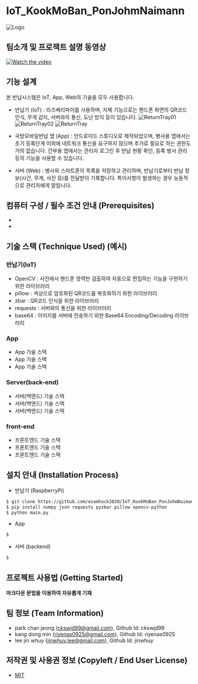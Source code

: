 # IoT_KookMoBan_PonJohmNaimann

![Logo](https://lh3.googleusercontent.com/giW1B0IFI1_sBeLznCijSVX3kT-mDr7A4PYBt7C4VRBSFiMD6TZZTg5k4mROFkr6cv8e2qr55FhkYwPKvltxkeTIHLXsTlQ0I70z_fSklAtMynsFp8TB6SgimHE-XFIfm7T91kYEa5gVbrJrYCFDUPEvPzHt8ALqvkQS-FGDr957HZFHGiz9Kfceet3QCEs2KfKTZTfMzBuhhOKeC6AulGgv1hPfDUxMMZnQp2q4quC9tO7qGs5ykZi3bxJhOFhOQz-8v_oLUiNmW8j0FMoCuenPPf3Z3vd-dCtBBcO9Pv6Nf4hcIZ2vi8nY7fjwdHtP-2bZ1pZFVXp6RXx_5T_qgpIM_JgRqdMRaj4ENyJxOyWZLT75Op7Q563DmX-X-QUYYLdFyRYbhme3FVI8lHKK-eMYNW9fOsLFggAcjL7kw_tycP1wRU030R7M52iqBPGQFLeFj22nC-eCZhWOm9at95mPKqPcgmiBo5eQ1uOuDgwEUW8unolcbdPW94gHfCrAR_lJr_EGczsKTi_x4fYAJREw2D-OVTJxHkyi3_RPn4cFffCcLTYH2u2IlqA77-lrKFsX0QVXM-IwJZUKcBiZwDH49r_GZ58tnL6XvXYuEDlaqIeIk5rSl2sXBOCnig_9yOEg5Vrjr0TG0rW6QWUcGDAvY6smJUTbkZNYSxtCUD6ttK-v0NpeJvueRK5cnQ=w800-h160-no?authuser=0)

## 팀소개 및 프로잭트 설명 동영상
[![Watch the video](https://lh3.googleusercontent.com/T2Ztg670h7yf7nXDBDetBzxNdA6QZK7vh5rtI5a2LZ4DT46Lqi6dGNwRxSKBvcSj1txGreggxy-0WsySVCUUb7mMsMNMD81_SiconWtp47-2Q-h8H1cYw0xbi1Rsy_6Lz1dqiPV18705CPteL5AzExrUAvcvh-CuLINI06TQ4eGSi2ak4291X6WDxKIiE1PlqFr_kYblof3cjyAJsKyvM0izs4aamJWzB_uOrXpAZ1Kkret0pWEsauamDNJU6nMTGHtakNUKoGvOHe5pYe5jxWxr7HMcan3ktpnYavsF4_ChMsOfk5HQ2uegVEwRPzgi519suxmKseywMLZh7t7Q3RdfWhCGsHuUpfJxnmRz4mNcoCJ9CQ9bQBY1p_LecHBhowL3gUsbAqRm560eEWLSOSNXdWjtEgVUF6A4eG4KRfYAIxMGEtUfML6eYY5byzegmGbrEQOH4h3YCxdgfJPvBnIExBZXw9weQSQ2a1p2LHuNJTJog1XKUFhTfD4gCZBBhsvuJ3wm76B-bHr4LgBGvf5IM526HS_HgGdwUP9i2gK8fuYHltNjo9ZoS-Hf0pNXoI3uI__xhByxY74FjsvHwvA49EplCu8AXHTvvYvwoG8rwQ0XvyfvNxHWcOfVeFIJTaYL5rkVzU_Vg86KARa4w_SyC7DEMQZqC0jr6PPu_u4EzRvlTVCv4-MUBvb-aA=w1226-h919-no?authuser=0)](https://youtu.be/1MnzUWjBQog)

## 기능 설계
본 반납시스템은 IoT, App, Web의 기술을 모두 사용합니다.
  
 - 반납기 (IoT) : 라즈베리파이를 사용하며, 자체 기능으로는 핸드폰 화면의 QR코드 인식, 무게 감지, 서버와의 통신, 도난 방지 등이 있습니다.
  ![ReturnTray01](https://lh3.googleusercontent.com/vsOzDeb2zeVaRe3zjhRD9KqP34M2JNo0AuRTUPVMf1jD_HmhLnDGb0zImWofrDX8d8SoGycxHKLXnOe0nBMGJFQAEmdJfDZXfGzW4CMezXqFRuucFRACVSnmI7pJGHbifxrtVawsjYKgGDWB5V8xVydCVVX51aI2O_rorR6f1je9aTD9BhIETEwPDilj8c9L5YFij83Y-Z80cHwA87x83rs2s0AMp-QZvX6J0sbblD90gTG_MqC-J2I0ijrM8ewpF3YyczLAYO7PW9bcDf21NJNoHjepMy-ndWEx0EACkgWQS4-NJxeh0iSJT_Z9apSdjXhqHfrvpHhWIC0UWHNY8wI7LxJAjpaoPScYLRqtTnoQzEsUkEqPYkKXcvqaVPIllMSfkRPlqfPN6THSK2nGqqPR539z4libMXQVWLklFGg54nYv1E3AsrxMrUxl8iX48VCCyuE2YY5plvhM15c5vH3VRn3rvPp_LB7d88lZL-HjiyM5DjuoiVPopcX2S52CLRt9k6BF2w12Ydsz780oXEm6O07Yvc8O1tRaE_igiHLDnJ7dJxFgBEazp-nN0h2-UCH6Yy04OS3ZbgvwPyHGr6Hsc_ME_-SZ9mTsawZ-uIS7Mh9REBgg0eIHH0qOx4XFTJwjGloP9x_zf-xxPIukQRDV4FxSnpzdzRUPxIvNmfA6wun6g9_J2ZtlBzae-w=w1810-h891-no?authuser=0)
  ![ReturnTray02](https://lh3.googleusercontent.com/5sHDK4EBnt651CWqjMznD-gjH8ijPCVHzPtCpc_gDQTMEQGmuqFI0XROiOfLrTbar-EJMCUmKMUKV36EDY_exBxFhHgX0TOfBxpTlOCfjFEDz1cP7ujEQZm2kwKoCce5cFSbxOXhSgywuanNiGJtb1AfmqkQ0efqoW7kOuveE4qIqyji9j2MwjnDNNbyltKkQgzft40aBrXjEI9EVEUI3F0ylt5UAbY40kFvsSq2HZyxMyXOAkbcoLx9VoXkNebXqKmYgMo5C9W5dWoE_Qys6kjAaY9anCO_lya4W7XEQyt1400ZX0WB9BZ3f_vhDx1QdPBTAXZ_980bpfKEKAylzFFlVxeWqJTEzOwXIoRSVnwOEbQZFR-gaEwjISC5AXB6uR8ZHDRhkcD7m6lqzF4uMM4DqjOHBvJW8g1_XH22IbEq0HY0GsAvECDiaed_MoHM_wALXGkpvH83Iozg_s8748wteHO4bRPIFjlKLHE0ldwhv__F0uQN5vcTvRY4wFUSKrU5CKEtj-yOmOnZUnO7CQ1dNZLbcSduSTEDaKt2rEi0wPJFmKU7GvqDKrHB0-a5fTG59vsG9UkoZS-0t2bx2a3ml340YL3XHhrSScbbLnUKISTs3wYixIeLsQTg9oW3LNTwTi5si1ND4AJDHPa_TyQCUrqZK2xYNXkG-hkLKPHcMecTZojWzc5EOycjdA=w1824-h894-no?authuser=0)
  ![ReturnTray](https://lh3.googleusercontent.com/uuAHNFfeaEAxiKfAxZdPw5gxRszqwAdNlmIrgyfebRdAuEtGup6jdLKI9O-J7EUcfE2ywQ6snWVBcF2cHo31qoyvMrMmouIXFWYNwlB9DNg3iFNtLtXYr82wHhNKwncFfKlPPFq9TZBdyvSiJxFhOI9ClTWfJ96Nn0tPFyK5Q845m3fuloK-Rn-i3PwrOO0ETPSN919OaWg4ohfsVf2EXAJJS_BMfha5LbdKU2-DOvXEjKvY-AWFMLzy2MdpLx5edQDBlCIH0jcZnNCrriTI8kVlRcn_yI9Jm8jHje-27wn0Cav4n-eSjAr9dZv-iu-IQFfLmqzHiCcVe6l1kDnlnCkulU62cWjQRT8wBkDigYTt5ROajn58fnsRcWnWaimz7Tb-V4Qzw25uxzimHb0_CzrfOxr6zB0tbTa2x-L9aiejVKZnf1kQl7OtcKdqlEo0XHthUV2QRYqvaZD8z3_oBBDcrJ452XlutZ-Y94_GxqK-7CoxNjTmhan2q11hij2uDTl9RRq7jCCbn6VIE6gwmfzlzJOmSAXo_uq_BSESHeyRM92YtktT-D-_x4HxNLvClmVstthChxshRYe7jEqKGLtZiku0mc3cRwSLN_iKmDb2RzTHB9FD10hHC4eUQ-cv_pCGwMB61Ay06aKfMWKheRdFT6txVlgwJJBHeELhdf1DM-P7_Mu3X5PEraL1nw=w1802-h888-no?authuser=0)
  
 - 국방모바일반납 앱 (App) : 안드로이드 스튜디오로 제작되었으며, 병사용 앱에서는 초기 등록단계 이외에 네트워크 통신을 요구하지 않으며 추가로 필요로 하는 권한도 거의 없습니다. 간부용 앱에서는 관리자 로그인 후 반납 현황 확인, 등록 병사 관리 등의 기능을 사용할 수 있습니다.
  
 - 서버 (Web) : 병사와 스마트폰의 목록을 저장하고 관리하며, 반납기로부터 반납 정보(시간, 무게, 사진 등)를 전달받아 기록합니다. 특이사항이 발생하는 경우 능동적으로 관리자에게 알립니다.
  
## 컴퓨터 구성 / 필수 조건 안내 (Prerequisites)
* 
* 

## 기술 스택 (Technique Used) (예시)
### 반납기(IoT)
 - OpenCV   : 사진에서 핸드폰 영역만 검출하여 자동으로 편집하는 기능을 구현하기 위한 라이브러리
 - pillow   : 색상으로 암호화된 QR코드를 복호화하기 위한 라이브러리
 - zbar     : QR코드 인식을 위한 라이브러리
 - requests : 서버와의 통신을 위한 라이브러리
 - base64   : 이미지를 서버에 전송하기 위한 Base64 Encoding/Decoding 라이브러리

### App
 - App 기술 스택
 - App 기술 스택
 - App 기술 스택

### Server(back-end)
 - 서버(백엔드) 기술 스택
 - 서버(백엔드) 기술 스택
 - 서버(백엔드) 기술 스택
 
### front-end
 - 프론트엔드 기술 스택
 - 프론트엔드 기술 스택
 - 프론트엔드 기술 스택

## 설치 안내 (Installation Process)
 - 반납기 (RaspberryPi)
```bash
$ git clone https://github.com/osamhack2020/IoT_KookMoBan_PonJohmNaimann.git
$ pip install numpy json requests pyzbar pillow opencv-python
$ python main.py
```

 - App
```bash
$
```
 
 - 서버 (backend)
```bash
$
```

## 프로젝트 사용법 (Getting Started)
**마크다운 문법을 이용하여 자유롭게 기재**


 
## 팀 정보 (Team Information)
- park chan jeong (ckswjd99@gmail.com), Github Id: ckswjd99
- kang dong min (riyenas0925@gmail.com), Github Id: riyenas0925
- lee jin whuy (jinwhuy.lee@gmail.com), Github Id: jinwhuy

## 저작권 및 사용권 정보 (Copyleft / End User License)
 * [MIT](https://github.com/osamhack2020/IoT_KookMoBan_PonJohmNaimann/blob/master/LICENSE)
